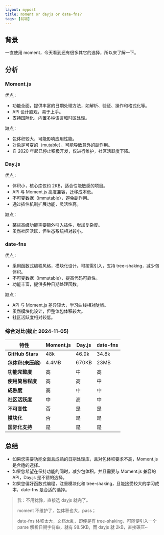 ```yaml
---
layout: mypost
title: moment or dayjs or date-fns?
tags: [前端]
---
```


## 背景

一直使用 moment，今天看到还有很多其它的选择，所以来了解一下。

## 分析

### Moment.js

优点：

- 功能全面，提供丰富的日期处理方法，如解析、验证、操作和格式化等。
- API 设计直观，易于上手。
- 支持国际化，内置多种语言和时区处理。

缺点：

- 包体积较大，可能影响应用性能。
- 对象是可变的（mutable），可能导致意外的副作用。
- 自 2020 年起已停止积极开发，仅进行维护，社区活跃度下降。

### Day.js

优点：

- 体积小，核心库仅约 2KB，适合性能敏感的项目。
- API 与 Moment.js 高度兼容，迁移成本低。
- 不可变数据（immutable），避免副作用。
- 通过插件机制扩展功能，灵活性高。

缺点：

- 某些高级功能需要额外引入插件，增加复杂度。
- 虽然社区活跃，但生态系统相对较小。

### date-fns

优点：

- 采用函数式编程风格，模块化设计，可按需引入，支持 tree-shaking，减少包体积。
- 不可变数据（immutable），提高代码可靠性。
- 功能丰富，提供多种日期处理函数。

缺点：

- API 与 Moment.js 差异较大，学习曲线相对陡峭。
- 虽然模块化设计，但整体包体积较大。
- 社区活跃度相对较低。

### 综合对比(截止 2024-11-05)

| 特性               | Moment.js | Day.js | date-fns |
| ------------------ | --------- | ------ | -------- |
| **GitHub Stars**   | 48k       | 46.9k  | 34.8k    |
| **包体积(未压缩)** | 4.4MB     | 670KB  | 23MB     |
| **功能完整度**     | 高        | 中     | 高       |
| **使用简易程度**   | 高        | 高     | 中       |
| **成熟度**         | 高        | 中     | 中       |
| **社区活跃度**     | 中        | 高     | 中       |
| **不可变性**       | 否        | 是     | 是       |
| **模块化**         | 否        | 是     | 是       |
| **国际化支持**     | 是        | 是     | 是       |

## 总结

- 如果您需要功能全面且成熟的日期处理库，且对包体积要求不高，Moment.js 是合适的选择。
- 如果您希望在保持功能的同时，减少包体积，并且需要与 Moment.js 兼容的 API，Day.js 是不错的选择。
- 如果您偏好函数式编程，注重模块化和 tree-shaking，且能接受较大的学习成本，date-fns 是合适的选择。

> 我：不用犹豫，直接选 dayjs 就完了。
>
> moment 不维护了，包体积也大，pass；
>
> date-fns 体积太大，文档太乱，即便是有 tree-shaking，可随便引入一个 parse 解析日期字符串，就有 98.5KB，而 dayjs 就 2kB，直接碾压~

